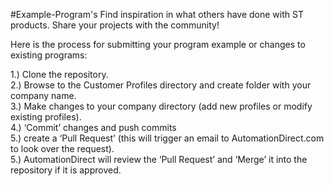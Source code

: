 #Example-Program's
Find inspiration in what others have done with ST products. Share your projects with the community!

Here is the process for submitting your program example or changes to existing programs:

1.) Clone the repository.  
2.) Browse to the Customer Profiles directory and create folder with your company name.  
3.) Make changes to your company directory (add new profiles or modify existing profiles).  
4.) ‘Commit’ changes and push commits  
5.) create a ‘Pull Request’ (this will trigger an email to AutomationDirect.com to look over the request).  
5.) AutomationDirect will review the ‘Pull Request’ and ‘Merge’ it into the repository if it is approved.  
